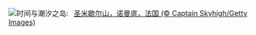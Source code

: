 ![](https://www.bing.com/th?id=OHR.MtStMichel_ZH-CN1232662142_UHD.jpg&w=1000)时间与潮汐之岛:&nbsp;&ensp;[圣米歇尔山，诺曼底，法国 (© Captain Skyhigh/Getty Images)](https://www.bing.com/th?id=OHR.MtStMichel_ZH-CN1232662142_UHD.jpg)
<br><br/>
